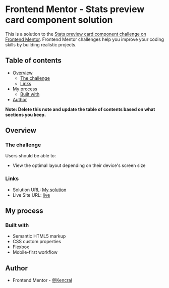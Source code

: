 # Frontend Mentor - Stats preview card component solution

This is a solution to the [Stats preview card component challenge on Frontend Mentor](https://www.frontendmentor.io/challenges/stats-preview-card-component-8JqbgoU62). Frontend Mentor challenges help you improve your coding skills by building realistic projects. 

## Table of contents

- [Overview](#overview)
  - [The challenge](#the-challenge)
  - [Links](#links)
- [My process](#my-process)
  - [Built with](#built-with)
- [Author](#author)

**Note: Delete this note and update the table of contents based on what sections you keep.**

## Overview

### The challenge

Users should be able to:

- View the optimal layout depending on their device's screen size

### Links

- Solution URL: [My solution](https://github.com/Kencral/stats-preview-card-component)
- Live Site URL: [live](https://kencral.github.io/stats-preview-card-component)

## My process

### Built with

- Semantic HTML5 markup
- CSS custom properties
- Flexbox
- Mobile-first workflow

## Author

- Frontend Mentor - [@Kencral](https://www.frontendmentor.io/profile/Kencral)


